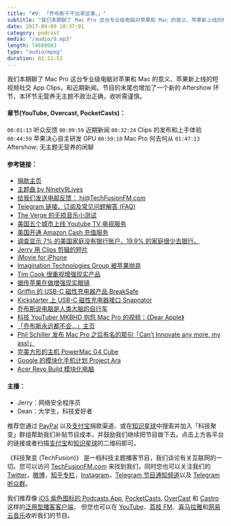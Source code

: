 ```yaml
---
title: "#9: 「乔布斯干不出来这事。」"
subtitle: "我们本期聊了 Mac Pro 这台专业级电脑对苹果和 Mac 的意义、苹果新上线的短视频社交 App Clips，和近期新闻。节目的末尾也增加了一个新的 Aftershow 环节，本环节无营养无主题不政治正确，收听需谨慎。"
date: 2017-04-09 10:37:01
category: podcast
media: "/audio/9.mp3"
length: 74689983 
type: "audio/mpeg"
duration: 02:11:52
---
```

我们本期聊了 Mac Pro 这台专业级电脑对苹果和 Mac 的意义、苹果新上线的短视频社交 App Clips，和近期新闻。节目的末尾也增加了一个新的 Aftershow 环节，本环节无营养无主题不政治正确，收听需谨慎。

#### 章节(YouTube, Overcast, PocketCasts)：
```00:01:13``` 听众反馈
```00:09:59``` 近期新闻
```00:32:24``` Clips 的发布和上手体验
```00:44:59``` 苹果决心自主研发 GPU
```00:59:10``` Mac Pro 何去何从
```01:47:13``` Aftershow: 无主题无营养的闲聊

#### 参考链接：
- [捐款主页](https://techfusionfm.com/donate)
- [主题曲 by Ninety9Lives](http://99l.tv/BleedingThroughYU)
- [给我们发送电邮反馈： hi@TechFusionFM.com](mailto:hi@techfusionfm.com)
- [Telegram 链接、订阅及常见问题解答 (FAQ)](https://techfusionfm.com/faq)
- [The Verge 的无损音乐小测试](http://www.theverge.com/2017/4/5/15168340/lossless-audio-music-compression-test-spotify-hi-fi-tidal )
- [美国五个城市上线 Youtube TV 电视服务](https://www.macrumors.com/2017/04/05/youtube-tv-streaming-tv-service-launches/ )
- [美国开通 Amazon Cash 充值服务](http://www.theverge.com/2017/4/3/15161000/amazon-cash-account-balance-direct-deposit-retail-store-barcode)
- [调查显示 7% 的美国家庭没有银行账户，19.9% 的家庭很少去银行。](https://www.fdic.gov/householdsurvey/)
- [Jerry 用 Clips 剪辑的短片](https://twitter.com/TechFusionFM/status/850061023801376772/video/1)
- [iMovie for iPhone](https://youtu.be/z__jxoczNWc?t=31m37s)
- [Imagination Technologies Group 被苹果抛弃](https://www.fool.com/investing/2017/04/06/apple-ditching-imagination-should-scare-nvidia-and.aspx)
- [Tim Cook 很重视增强现实产品](https://9to5mac.com/2017/02/10/apple-tim-cook-ar-iphone/)
- [据传苹果在做增强现实眼镜](http://www.macworld.co.uk/feature/apple/apple-ar-rumours-vr-rumours-augmented-reality-glasses-release-date-features-2017-3601447/)
- [Griffin 的 USB-C 磁性充电器产品 BreakSafe](https://www.amazon.com/Griffin-BreakSafe-Magnetic-Breakaway-Chromebook/dp/B01CQTK6GU)
- [Kickstarter 上 USB-C 磁性充电器接口 Snapnator](https://www.kickstarter.com/projects/436147229/snapnator-your-macbook-snap-feature-is-back/)
- [乔布斯说电脑是人类大脑的自行车](https://www.youtube.com/watch?v=ob_GX50Za6c )
- [科技 YouTuber MKBHD 抱怨 Mac Pro 的视频：《Dear Apple》](https://www.youtube.com/watch?v=HRgtHE9_3KU )
- [「乔布斯永远都不会…」主页](http://stevejobswouldnever.com)
- [Phil Schiller 发布 Mac Pro 之后有名的那句「Can’t Innovate any more, my ass!」](https://www.youtube.com/watch?v=HujoDX_JZmY)
- [完美方形的主机 PowerMac G4 Cube](https://en.wikipedia.org/wiki/Power_Mac_G4_Cube)
- [Google 的模块化手机计划 Project Ara](http://www.theverge.com/2016/9/2/12775922/google-project-ara-modular-phone-suspended-confirm)
- [Acer Revo Build 模块化电脑](http://www.pcworld.com/article/2979082/ifa/acer-revo-build-uses-stackable-blocks-to-build-a-computer.html)

#### 主播：
- Jerry：网络安全程序员
- Dean：大学生，科技爱好者

推荐您通过 [PayPal](https://paypal.me/techfusionfm/5) 以及[支付宝](HTTPS://QR.ALIPAY.COM/FKX09288AJOENI0MVZXM12)捐款渠道、或在[知识星球](https://www.xiaomiquan.com)中搜索并加入「科技聚变」群组帮助我们补贴节目成本，并鼓励我们继续把节目做下去。点击上方各平台的链接或者扫描[支付宝](https://techfusionfm.com/images/QR.JPG)和[知识星球](https://t.zsxq.com/IEmEM3f)的二维码即可。

《科技聚变 (TechFusion)》 是一档科技主题播客节目，我们谈论有关互联网的一切。您可以访问 [TechFusionFM.com](https://TechFusionFM.com) 来找到我们，同时您也可以关注我们的 [Twitter](http://twitter.com/TechFusionFM)，[微博](http://weibo.com/TechFusionFM)，[知乎专栏](https://zhuanlan.zhihu.com/TechFusion)，[Instagram](http://instagram.com/TechFusionFM)，[Telegram 节目通知频道](https://t.me/TechFusionFM)以及 [Telegram 听众群](https://t.me/TechFusionChat)。

我们推荐像 [iOS 紫色图标的 Podcasts App](https://itunes.apple.com/cn/podcast/id1202658654), [PocketCasts](http://pca.st/podcast/28fcd200-cc7c-0134-10da-25324e2a541d), [OverCast](https://overcast.fm) 和 [Castro](http://supertop.co/castro/) 这样的[泛用型播客客户端](https://techfusionfm.com/faq)， 但您也可以在 [YouTube](https://www.youtube.com/channel/UC6uvHf21Tjm5lepw6P2Ki-Q)、[荔枝 FM](https://www.lizhi.fm/1494013/)、[喜马拉雅](http://www.ximalaya.com/72456289/album/6648521)和[网易云音乐](http://music.163.com/#/djradio?id=347498120)收听我们的节目。